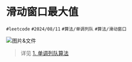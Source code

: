 
# 滑动窗口最大值


`#leetcode`   `#2024/08/11`  `#算法/单调列队`   `#算法/滑动窗口` 

![图片&文件](./files/1.单调列队算法#4.示例：滑动窗口最大值)

> 详见 [1. 单调列队算法](/post/494b14ecf85a5333913480a48f6a6459.html)